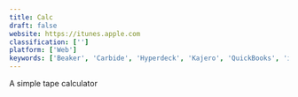 ```yaml
---
title: Calc
draft: false 
website: https://itunes.apple.com
classification: ['']
platform: ['Web']
keywords: ['Beaker', 'Carbide', 'Hyperdeck', 'Kajero', 'QuickBooks', 'iPython', 'iodide']
---
```

A simple tape calculator